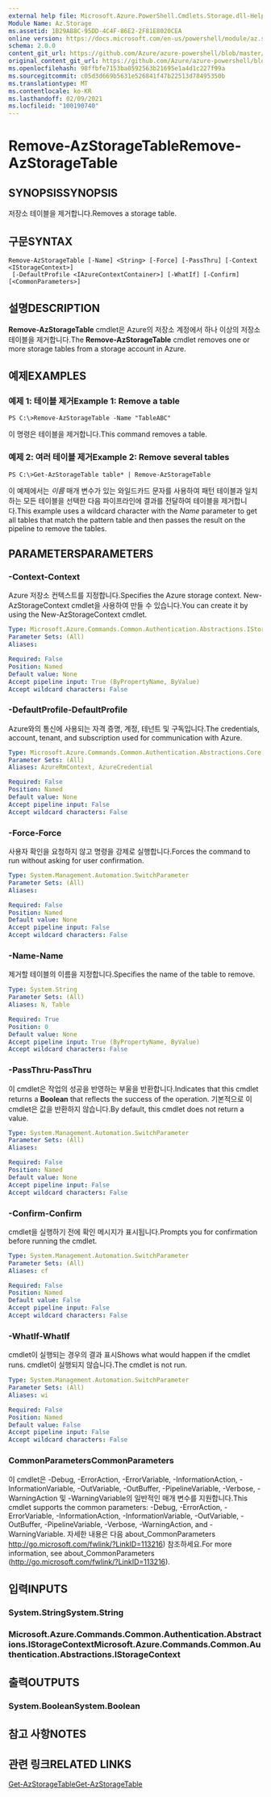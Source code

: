```yaml
---
external help file: Microsoft.Azure.PowerShell.Cmdlets.Storage.dll-Help.xml
Module Name: Az.Storage
ms.assetid: 1B29AB8C-95DD-4C4F-86E2-2F81E8020CEA
online version: https://docs.microsoft.com/en-us/powershell/module/az.storage/remove-azstoragetable
schema: 2.0.0
content_git_url: https://github.com/Azure/azure-powershell/blob/master/src/Storage/Storage.Management/help/Remove-AzStorageTable.md
original_content_git_url: https://github.com/Azure/azure-powershell/blob/master/src/Storage/Storage.Management/help/Remove-AzStorageTable.md
ms.openlocfilehash: 98ffbfe7153ba0592563b21695e1a4d1c227f99a
ms.sourcegitcommit: c05d3d669b5631e526841f47b22513d78495350b
ms.translationtype: MT
ms.contentlocale: ko-KR
ms.lasthandoff: 02/09/2021
ms.locfileid: "100190740"
---
```

# <span data-ttu-id="9c7f9-101">Remove-AzStorageTable</span><span class="sxs-lookup"><span data-stu-id="9c7f9-101">Remove-AzStorageTable</span></span>

## <span data-ttu-id="9c7f9-102">SYNOPSIS</span><span class="sxs-lookup"><span data-stu-id="9c7f9-102">SYNOPSIS</span></span>
<span data-ttu-id="9c7f9-103">저장소 테이블을 제거합니다.</span><span class="sxs-lookup"><span data-stu-id="9c7f9-103">Removes a storage table.</span></span>

## <span data-ttu-id="9c7f9-104">구문</span><span class="sxs-lookup"><span data-stu-id="9c7f9-104">SYNTAX</span></span>

```
Remove-AzStorageTable [-Name] <String> [-Force] [-PassThru] [-Context <IStorageContext>]
 [-DefaultProfile <IAzureContextContainer>] [-WhatIf] [-Confirm] [<CommonParameters>]
```

## <span data-ttu-id="9c7f9-105">설명</span><span class="sxs-lookup"><span data-stu-id="9c7f9-105">DESCRIPTION</span></span>
<span data-ttu-id="9c7f9-106">**Remove-AzStorageTable** cmdlet은 Azure의 저장소 계정에서 하나 이상의 저장소 테이블을 제거합니다.</span><span class="sxs-lookup"><span data-stu-id="9c7f9-106">The **Remove-AzStorageTable** cmdlet removes one or more storage tables from a storage account in Azure.</span></span>

## <span data-ttu-id="9c7f9-107">예제</span><span class="sxs-lookup"><span data-stu-id="9c7f9-107">EXAMPLES</span></span>

### <span data-ttu-id="9c7f9-108">예제 1: 테이블 제거</span><span class="sxs-lookup"><span data-stu-id="9c7f9-108">Example 1: Remove a table</span></span>
```
PS C:\>Remove-AzStorageTable -Name "TableABC"
```

<span data-ttu-id="9c7f9-109">이 명령은 테이블을 제거합니다.</span><span class="sxs-lookup"><span data-stu-id="9c7f9-109">This command removes a table.</span></span>

### <span data-ttu-id="9c7f9-110">예제 2: 여러 테이블 제거</span><span class="sxs-lookup"><span data-stu-id="9c7f9-110">Example 2: Remove several tables</span></span>
```
PS C:\>Get-AzStorageTable table* | Remove-AzStorageTable
```

<span data-ttu-id="9c7f9-111">이 예제에서는 *이름* 매개 변수가 있는 와일드카드 문자를 사용하여 패턴 테이블과 일치하는 모든 테이블을 선택한 다음 파이프라인에 결과를 전달하여 테이블을 제거합니다.</span><span class="sxs-lookup"><span data-stu-id="9c7f9-111">This example uses a wildcard character with the *Name* parameter to get all tables that match the pattern table and then passes the result on the pipeline to remove the tables.</span></span>

## <span data-ttu-id="9c7f9-112">PARAMETERS</span><span class="sxs-lookup"><span data-stu-id="9c7f9-112">PARAMETERS</span></span>

### <span data-ttu-id="9c7f9-113">-Context</span><span class="sxs-lookup"><span data-stu-id="9c7f9-113">-Context</span></span>
<span data-ttu-id="9c7f9-114">Azure 저장소 컨텍스트를 지정합니다.</span><span class="sxs-lookup"><span data-stu-id="9c7f9-114">Specifies the Azure storage context.</span></span>
<span data-ttu-id="9c7f9-115">New-AzStorageContext cmdlet을 사용하여 만들 수 있습니다.</span><span class="sxs-lookup"><span data-stu-id="9c7f9-115">You can create it by using the New-AzStorageContext cmdlet.</span></span>

```yaml
Type: Microsoft.Azure.Commands.Common.Authentication.Abstractions.IStorageContext
Parameter Sets: (All)
Aliases:

Required: False
Position: Named
Default value: None
Accept pipeline input: True (ByPropertyName, ByValue)
Accept wildcard characters: False
```

### <span data-ttu-id="9c7f9-116">-DefaultProfile</span><span class="sxs-lookup"><span data-stu-id="9c7f9-116">-DefaultProfile</span></span>
<span data-ttu-id="9c7f9-117">Azure와의 통신에 사용되는 자격 증명, 계정, 테넌트 및 구독입니다.</span><span class="sxs-lookup"><span data-stu-id="9c7f9-117">The credentials, account, tenant, and subscription used for communication with Azure.</span></span>

```yaml
Type: Microsoft.Azure.Commands.Common.Authentication.Abstractions.Core.IAzureContextContainer
Parameter Sets: (All)
Aliases: AzureRmContext, AzureCredential

Required: False
Position: Named
Default value: None
Accept pipeline input: False
Accept wildcard characters: False
```

### <span data-ttu-id="9c7f9-118">-Force</span><span class="sxs-lookup"><span data-stu-id="9c7f9-118">-Force</span></span>
<span data-ttu-id="9c7f9-119">사용자 확인을 요청하지 않고 명령을 강제로 실행합니다.</span><span class="sxs-lookup"><span data-stu-id="9c7f9-119">Forces the command to run without asking for user confirmation.</span></span>

```yaml
Type: System.Management.Automation.SwitchParameter
Parameter Sets: (All)
Aliases:

Required: False
Position: Named
Default value: None
Accept pipeline input: False
Accept wildcard characters: False
```

### <span data-ttu-id="9c7f9-120">-Name</span><span class="sxs-lookup"><span data-stu-id="9c7f9-120">-Name</span></span>
<span data-ttu-id="9c7f9-121">제거할 테이블의 이름을 지정합니다.</span><span class="sxs-lookup"><span data-stu-id="9c7f9-121">Specifies the name of the table to remove.</span></span>

```yaml
Type: System.String
Parameter Sets: (All)
Aliases: N, Table

Required: True
Position: 0
Default value: None
Accept pipeline input: True (ByPropertyName, ByValue)
Accept wildcard characters: False
```

### <span data-ttu-id="9c7f9-122">-PassThru</span><span class="sxs-lookup"><span data-stu-id="9c7f9-122">-PassThru</span></span>
<span data-ttu-id="9c7f9-123">이 cmdlet은 작업의  성공을 반영하는 부울을 반환합니다.</span><span class="sxs-lookup"><span data-stu-id="9c7f9-123">Indicates that this cmdlet returns a **Boolean** that reflects the success of the operation.</span></span>
<span data-ttu-id="9c7f9-124">기본적으로 이 cmdlet은 값을 반환하지 않습니다.</span><span class="sxs-lookup"><span data-stu-id="9c7f9-124">By default, this cmdlet does not return a value.</span></span>

```yaml
Type: System.Management.Automation.SwitchParameter
Parameter Sets: (All)
Aliases:

Required: False
Position: Named
Default value: None
Accept pipeline input: False
Accept wildcard characters: False
```

### <span data-ttu-id="9c7f9-125">-Confirm</span><span class="sxs-lookup"><span data-stu-id="9c7f9-125">-Confirm</span></span>
<span data-ttu-id="9c7f9-126">cmdlet을 실행하기 전에 확인 메시지가 표시됩니다.</span><span class="sxs-lookup"><span data-stu-id="9c7f9-126">Prompts you for confirmation before running the cmdlet.</span></span>

```yaml
Type: System.Management.Automation.SwitchParameter
Parameter Sets: (All)
Aliases: cf

Required: False
Position: Named
Default value: False
Accept pipeline input: False
Accept wildcard characters: False
```

### <span data-ttu-id="9c7f9-127">-WhatIf</span><span class="sxs-lookup"><span data-stu-id="9c7f9-127">-WhatIf</span></span>
<span data-ttu-id="9c7f9-128">cmdlet이 실행되는 경우의 결과 표시</span><span class="sxs-lookup"><span data-stu-id="9c7f9-128">Shows what would happen if the cmdlet runs.</span></span>
<span data-ttu-id="9c7f9-129">cmdlet이 실행되지 않습니다.</span><span class="sxs-lookup"><span data-stu-id="9c7f9-129">The cmdlet is not run.</span></span>

```yaml
Type: System.Management.Automation.SwitchParameter
Parameter Sets: (All)
Aliases: wi

Required: False
Position: Named
Default value: False
Accept pipeline input: False
Accept wildcard characters: False
```

### <span data-ttu-id="9c7f9-130">CommonParameters</span><span class="sxs-lookup"><span data-stu-id="9c7f9-130">CommonParameters</span></span>
<span data-ttu-id="9c7f9-131">이 cmdlet은 -Debug, -ErrorAction, -ErrorVariable, -InformationAction, -InformationVariable, -OutVariable, -OutBuffer, -PipelineVariable, -Verbose, -WarningAction 및 -WarningVariable의 일반적인 매개 변수를 지원합니다.</span><span class="sxs-lookup"><span data-stu-id="9c7f9-131">This cmdlet supports the common parameters: -Debug, -ErrorAction, -ErrorVariable, -InformationAction, -InformationVariable, -OutVariable, -OutBuffer, -PipelineVariable, -Verbose, -WarningAction, and -WarningVariable.</span></span> <span data-ttu-id="9c7f9-132">자세한 내용은 다음 about_CommonParameters http://go.microsoft.com/fwlink/?LinkID=113216) 참조하세요.</span><span class="sxs-lookup"><span data-stu-id="9c7f9-132">For more information, see about_CommonParameters (http://go.microsoft.com/fwlink/?LinkID=113216).</span></span>

## <span data-ttu-id="9c7f9-133">입력</span><span class="sxs-lookup"><span data-stu-id="9c7f9-133">INPUTS</span></span>

### <span data-ttu-id="9c7f9-134">System.String</span><span class="sxs-lookup"><span data-stu-id="9c7f9-134">System.String</span></span>

### <span data-ttu-id="9c7f9-135">Microsoft.Azure.Commands.Common.Authentication.Abstractions.IStorageContext</span><span class="sxs-lookup"><span data-stu-id="9c7f9-135">Microsoft.Azure.Commands.Common.Authentication.Abstractions.IStorageContext</span></span>

## <span data-ttu-id="9c7f9-136">출력</span><span class="sxs-lookup"><span data-stu-id="9c7f9-136">OUTPUTS</span></span>

### <span data-ttu-id="9c7f9-137">System.Boolean</span><span class="sxs-lookup"><span data-stu-id="9c7f9-137">System.Boolean</span></span>

## <span data-ttu-id="9c7f9-138">참고 사항</span><span class="sxs-lookup"><span data-stu-id="9c7f9-138">NOTES</span></span>

## <span data-ttu-id="9c7f9-139">관련 링크</span><span class="sxs-lookup"><span data-stu-id="9c7f9-139">RELATED LINKS</span></span>

[<span data-ttu-id="9c7f9-140">Get-AzStorageTable</span><span class="sxs-lookup"><span data-stu-id="9c7f9-140">Get-AzStorageTable</span></span>](./Get-AzStorageTable.md)
